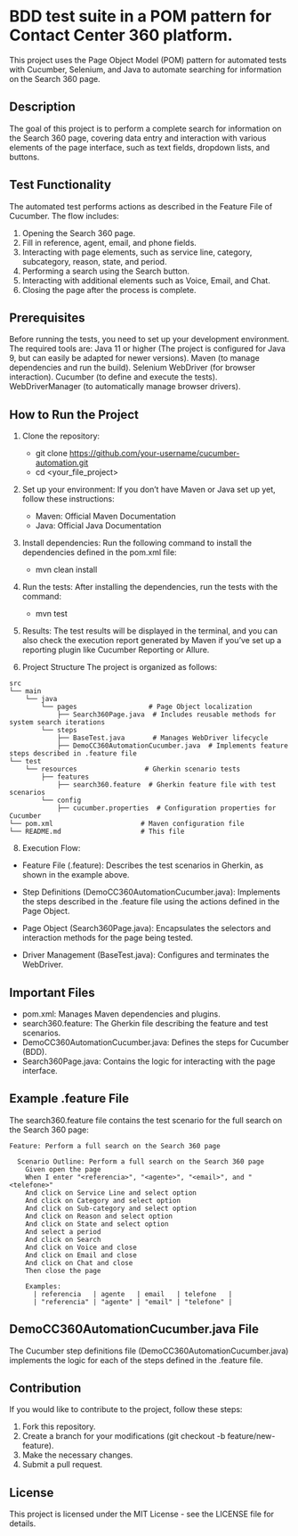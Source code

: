 # BDD test suite in a POM pattern for Contact Center 360 platform.
This project uses the Page Object Model (POM) pattern for automated tests with Cucumber, Selenium, and Java to automate searching for information on the Search 360 page.

## Description
The goal of this project is to perform a complete search for information on the Search 360 page, covering data entry and interaction with various elements of the page interface, such as text fields, dropdown lists, and buttons.

## Test Functionality
The automated test performs actions as described in the Feature File of Cucumber. The flow includes:
1. Opening the Search 360 page.
2. Fill in reference, agent, email, and phone fields.
3. Interacting with page elements, such as service line, category, subcategory, reason, state, and period.
4. Performing a search using the Search button.
5. Interacting with additional elements such as Voice, Email, and Chat.
6. Closing the page after the process is complete.

## Prerequisites
Before running the tests, you need to set up your development environment. The required tools are:
    Java 11 or higher (The project is configured for Java 9, but can easily be adapted for newer versions).
    Maven (to manage dependencies and run the build).
    Selenium WebDriver (for browser interaction).
    Cucumber (to define and execute the tests).
    WebDriverManager (to automatically manage browser drivers).

## How to Run the Project
1. Clone the repository:
    - git clone https://github.com/your-username/cucumber-automation.git
    - cd <your_file_project>

2. Set up your environment:
    If you don’t have Maven or Java set up yet, follow these instructions:
    - Maven: Official Maven Documentation
    - Java: Official Java Documentation

3. Install dependencies: Run the following command to install the dependencies defined in the pom.xml file:
    - mvn clean install

4. Run the tests: After installing the dependencies, run the tests with the command:
    - mvn test

5. Results: The test results will be displayed in the terminal, and you can also check the execution report generated by Maven if you’ve set up a reporting plugin like Cucumber Reporting or Allure.

6. Project Structure
The project is organized as follows:

```
src
└── main
    └── java
        └── pages                  # Page Object localization
            ├── Search360Page.java  # Includes reusable methods for system search iterations
        └── steps
            ├── BaseTest.java       # Manages WebDriver lifecycle
            ├── DemoCC360AutomationCucumber.java  # Implements feature steps described in .feature file
└── test
    └── resources                 # Gherkin scenario tests
        ├── features
            ├── search360.feature  # Gherkin feature file with test scenarios
        └── config
            ├── cucumber.properties  # Configuration properties for Cucumber
└── pom.xml                      # Maven configuration file
└── README.md                    # This file
```

8. Execution Flow:
- Feature File (.feature):
    Describes the test scenarios in Gherkin, as shown in the example above.

- Step Definitions (DemoCC360AutomationCucumber.java):
    Implements the steps described in the .feature file using the actions defined in the Page Object.

- Page Object (Search360Page.java):
    Encapsulates the selectors and interaction methods for the page being tested.

- Driver Management (BaseTest.java):
    Configures and terminates the WebDriver.

## Important Files
- pom.xml: Manages Maven dependencies and plugins.
- search360.feature: The Gherkin file describing the feature and test scenarios.
- DemoCC360AutomationCucumber.java: Defines the steps for Cucumber (BDD).
- Search360Page.java: Contains the logic for interacting with the page interface.

## Example .feature File
The search360.feature file contains the test scenario for the full search on the Search 360 page:
```
Feature: Perform a full search on the Search 360 page

  Scenario Outline: Perform a full search on the Search 360 page
    Given open the page
    When I enter "<referencia>", "<agente>", "<email>", and "<telefone>"
    And click on Service Line and select option
    And click on Category and select option
    And click on Sub-category and select option
    And click on Reason and select option
    And click on State and select option
    And select a period
    And click on Search
    And click on Voice and close
    And click on Email and close
    And click on Chat and close
    Then close the page

    Examples:
      | referencia   | agente   | email   | telefone   |
      | "referencia" | "agente" | "email" | "telefone" |
```

## DemoCC360AutomationCucumber.java File
The Cucumber step definitions file (DemoCC360AutomationCucumber.java) implements the logic for each of the steps defined in the .feature file.

## Contribution
If you would like to contribute to the project, follow these steps:
1. Fork this repository.
2. Create a branch for your modifications (git checkout -b feature/new-feature).
3. Make the necessary changes.
4. Submit a pull request.

## License
This project is licensed under the MIT License - see the LICENSE file for details.
